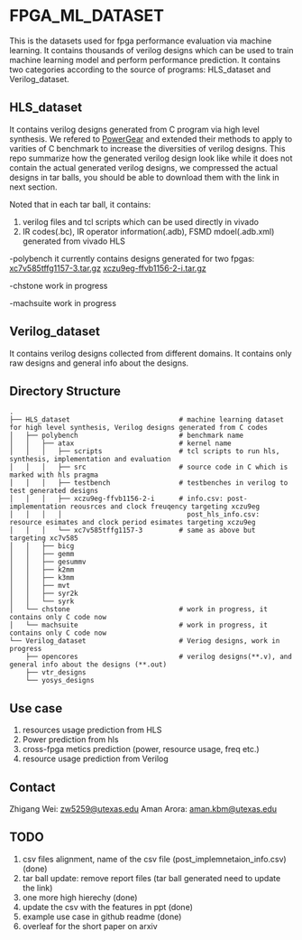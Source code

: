 # FPGA_ML_DATASET
This is the datasets used for fpga performance evaluation via machine learning. It contains thousands of verilog designs which can be used to train machine learning model and perform performance prediction.
It contains two categories according to the source of programs: HLS_dataset and Verilog_dataset.

## HLS_dataset
It contains verilog designs generated from C program via high level synthesis. We refered to [PowerGear](https://github.com/zlinaf/PowerGear) and extended their methods to apply to varities of C benchmark to increase the diversities of verilog designs. This repo summarize how the generated verilog design look like while it does not contain the actual generated verilog designs, we compressed the actual designs in tar balls, you should be able to download them with the link in next section.

Noted that in each tar ball, it contains:
1. verilog files and tcl scripts which can be used directly in vivado
2. IR codes(.bc), IR operator information(.adb), FSMD mdoel(.adb.xml) generated from vivado HLS

-polybench 
it currently contains designs generated for two fpgas:
[xc7v585tffg1157-3.tar.gz](https://lca.ece.utexas.edu/hls_dataset/xc7v585tffg1157-3.tar.gz)
[xczu9eg-ffvb1156-2-i.tar.gz](  https://lca.ece.utexas.edu/hls_dataset/xczu9eg-ffvb1156-2-i.tar.gz)

-chstone
work in progress  

-machsuite
work in progress  

## Verilog_dataset
It contains verilog designs collected from different domains. It contains only raw designs and general info about the designs.

## Directory Structure
    .
    ├── HLS_dataset                           # machine learning dataset for high level synthesis, Verilog designs generated from C codes
    │   ├── polybench                         # benchmark name
    │   │   ├── atax                          # kernel name
    │   │   │   ├── scripts                   # tcl scripts to run hls, synthesis, implementation and evaluation
    │   │   │   ├── src                       # source code in C which is marked with hls pragma
    │   │   │   ├── testbench                 # testbenches in verilog to test generated designs
    │   │   │   ├── xczu9eg-ffvb1156-2-i      # info.csv: post-implementation reousrces and clock freuqency targeting xczu9eg 
    │   │   │   │                               post_hls_info.csv: resource esimates and clock period esimates targeting xczu9eg
    │   │   │   └── xc7v585tffg1157-3         # same as above but targeting xc7v585
    │   │   ├── bicg
    │   │   ├── gemm
    │   │   ├── gesummv
    │   │   ├── k2mm
    │   │   ├── k3mm
    │   │   ├── mvt
    │   │   ├── syr2k
    │   │   └── syrk
    │   └── chstone                           # work in progress, it contains only C code now
    │   └── machsuite                         # work in progress, it contains only C code now
    └── Verilog_dataset                       # Veriog designs, work in progress
        ├── opencores                         # verilog designs(**.v), and general info about the designs (**.out)
        ├── vtr_designs
        └── yosys_designs
        
## Use case
1. resources usage prediction from HLS
2. Power prediction from hls
3. cross-fpga metics prediction (power, resource usage, freq etc.) 
4. resource usage prediction from Verilog

## Contact
Zhigang Wei: zw5259@utexas.edu
Aman Arora:  aman.kbm@utexas.edu
  
  
## TODO
1. csv files alignment, name of the csv file (post_implemnetaion_info.csv) (done)
2. tar ball update: remove report files (tar ball generated need to update the link)
3. one more high hierechy (done)
4. update the csv with the features in ppt (done)
5. example use case in github readme (done)
6. overleaf for the short paper on arxiv


